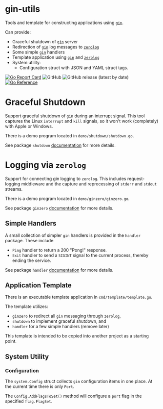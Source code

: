 # gin-utils
Tools and template for constructing applications using [`gin`](https://github.com/gin-gonic/gin).

Can provide:

* Graceful shutdown of [`gin`](https://github.com/gin-gonic/gin) server
* Redirection of [`gin`](https://github.com/gin-gonic/gin) log messages to [`zerolog`](https://github.com/rs/zerolog)
* Some simple [`gin`](https://github.com/gin-gonic/gin) handlers
* Template application using [`gin`](https://github.com/gin-gonic/gin) and [`zerolog`](https://github.com/rs/zerolog)
* System utility:
  * Configuration struct with JSON and YAML struct tags.

[![Go Report Card](https://goreportcard.com/badge/github.com/madkins23/gin-utils)](https://goreportcard.com/report/github.com/madkins23/gin-utils)
![GitHub](https://img.shields.io/github/license/madkins23/gin-utils)
![GitHub release (latest by date)](https://img.shields.io/github/v/release/madkins23/gin-utils)
[![Go Reference](https://pkg.go.dev/badge/github.com/madkins23/gin-utils.svg)](https://pkg.go.dev/github.com/madkins23/gin-utils)

# Graceful Shutdown

Support graceful shutdown of `gin` during an interrupt signal.
This tool captures the Linux `interrupt` and `kill` signals,
so it won't work (completely) with Apple or Windows.

There is a demo program located in `demo/shutdown/shutdown.go`.

See package `shutdown` [documentation](https://pkg.go.dev/github.com/madkins23/gin-utils/pkg/shutdown) for more details.

# Logging via `zerolog`

Support for connecting gin logging to `zerolog`.
This includes request-logging middleware and
the capture and reprocessing of `stderr` and `stdout` streams.

There is a demo program located in `demo/ginzero/ginzero.go`.

See package `ginzero` [documentation](https://pkg.go.dev/github.com/madkins23/gin-utils/pkg/ginzero) for more details.

## Simple Handlers

A small collection of simpler `gin` handlers is provided in the `handler` package.
These include:

* `Ping` handler to return a 200 "Pong!" response.
* `Exit` handler to send a `SIGINT` signal to the current process,
  thereby ending the service.

See package `handler` [documentation](https://pkg.go.dev/github.com/madkins23/gin-utils/pkg/handler) for more details.

## Application Template

There is an executable template application in `cmd/template/template.go`.

The template utilizes:
* `ginzero` to redirect all `gin` messaging through `zerolog`,
* `shutdown` to implement graceful shutdown, and
* `handler` for a few simple handlers (remove later)

This template is intended to be copied into another project as a starting point.

## System Utility

### Configuration

The `system.Config` struct collects `gin` configuration items in one place.
At the current time there is only `Port`.

The `Config.AddFlagsToSet()` method will configure a `port` flag in the
specified `flag.FlagSet`.
